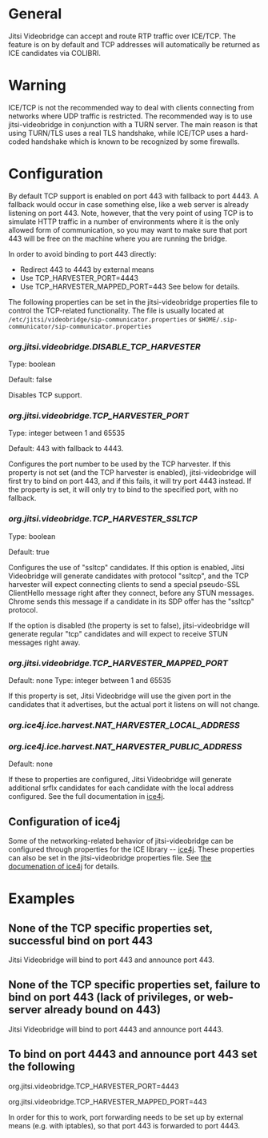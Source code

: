 # General
Jitsi Videobridge can accept and route RTP traffic over ICE/TCP. 
The feature is on by default and TCP addresses will 
automatically be returned as ICE candidates via 
COLIBRI.

# Warning
ICE/TCP is not the recommended way to deal with clients connecting
from networks where UDP traffic is restricted. The recommended way
is to use jitsi-videobridge in conjunction with a TURN server. The 
main reason is that using TURN/TLS uses a real TLS handshake, while 
ICE/TCP uses a hard-coded handshake which is known to be recognized
by some firewalls.

# Configuration
By default TCP support is enabled on port 443 with fallback 
to port 4443. A fallback would occur in case something else, 
like a web server is already listening on port 443. Note,
however, that the very point of using TCP is to simulate HTTP
traffic in a number of environments where it is the only allowed 
form of communication, so you may want to make sure that 
port 443 will be free on the machine where you are running the 
bridge. 

In order to avoid binding to port 443 directly:
* Redirect 443 to 4443 by external means
* Use TCP_HARVESTER_PORT=4443
* Use TCP_HARVESTER_MAPPED_PORT=443
See below for details.



The following properties can be set in the jitsi-videobridge 
properties file to control the TCP-related functionality.
The file is usually located at
```/etc/jitsi/videobridge/sip-communicator.properties``` or
```$HOME/.sip-communicator/sip-communicator.properties```


### *org.jitsi.videobridge.DISABLE_TCP_HARVESTER*
Type: boolean

Default: false

Disables TCP support.

### *org.jitsi.videobridge.TCP_HARVESTER_PORT*
Type: integer between 1 and 65535

Default: 443 with fallback to 4443.

Configures the port number to be used by the TCP harvester. If this property is
not set (and the TCP harvester is enabled), jitsi-videobridge will first try to
bind on port 443, and if this fails, it will try port 4443 instead. If the
property is set, it will only try to bind to the specified port, with no
fallback.

### *org.jitsi.videobridge.TCP_HARVESTER_SSLTCP*
Type: boolean

Default: true

Configures the use of "ssltcp" candidates. If this option is enabled,
Jitsi Videobridge will generate candidates with protocol "ssltcp", and the TCP
harvester will expect connecting clients to send a special pseudo-SSL
ClientHello message right after they connect, before any STUN messages. Chrome
sends this message if a candidate in its SDP offer has the "ssltcp"
protocol.

If the option is disabled (the property is set to false), jitsi-videobridge
will generate regular "tcp" candidates and will expect to receive STUN messages
right away.

### *org.jitsi.videobridge.TCP_HARVESTER_MAPPED_PORT*
Default: none
Type: integer between 1 and 65535

If this property is set, Jitsi Videobridge will use the given port
in the candidates that it advertises, but the actual port it listens on
will not change.


### *org.ice4j.ice.harvest.NAT_HARVESTER_LOCAL_ADDRESS*
### *org.ice4j.ice.harvest.NAT_HARVESTER_PUBLIC_ADDRESS*
Default: none

If these to properties are configured, Jitsi Videobridge will
generate additional srflx candidates for each candidate with
the local address configured. See the full documentation in
[ice4j](https://github.com/jitsi/ice4j/blob/master/doc/configuration.md#mapping-harvesters).

## Configuration of ice4j

Some of the networking-related behavior of jitsi-videobridge can be configured 
through properties for the ICE library -- [ice4j](https://github.com/jitsi/ice4j).
These properties can also be set in the jitsi-videobridge properties file. See 
[the documenation of ice4j](https://github.com/jitsi/ice4j/blob/master/doc/configuration.md)
for details.



# Examples
## None of the TCP specific properties set, successful bind on port 443
Jitsi Videobridge will bind to port 443 and announce port 443.

## None of the TCP specific properties set, failure to bind on port 443 (lack of privileges, or web-server already bound on 443)
Jitsi Videobridge will bind to port 4443 and announce port 4443.

## To bind on port 4443 and announce port 443 set the following
org.jitsi.videobridge.TCP_HARVESTER_PORT=4443

org.jitsi.videobridge.TCP_HARVESTER_MAPPED_PORT=443

In order for this to work, port forwarding needs to be set up by
external means (e.g. with iptables), so that port 443 is forwarded
to port 4443.

